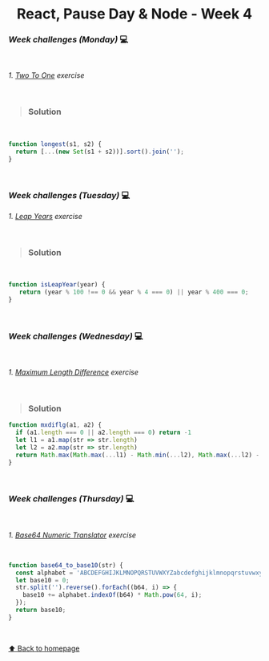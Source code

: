 <h1 align="center">React, Pause Day & Node - Week 4</h1>

### _Week challenges (Monday)_ 💻

<br>

_1. [Two To One](https://www.codewars.com/kata/5656b6906de340bd1b0000ac/train/javascript) exercise_

<br>

>### Solution

<br>

```js
function longest(s1, s2) {  
  return [...(new Set(s1 + s2))].sort().join('');
}
```

<br>

### _Week challenges (Tuesday)_ 💻

_1. [Leap Years](https://www.codewars.com/kata/526c7363236867513f0005ca/train/javascript) exercise_

<br>

>### Solution

<br>

```js
function isLeapYear(year) {
   return (year % 100 !== 0 && year % 4 === 0) || year % 400 === 0;
}
```

<br>

### _Week challenges (Wednesday)_ 💻

<br>

_1. [Maximum Length Difference](https://www.codewars.com/kata/5663f5305102699bad000056/train/javascript) exercise_

<br>

> ### Solution

```js
function mxdiflg(a1, a2) {
  if (a1.length === 0 || a2.length === 0) return -1
  let l1 = a1.map(str => str.length)
  let l2 = a2.map(str => str.length)
  return Math.max(Math.max(...l1) - Math.min(...l2), Math.max(...l2) - Math.min(...l1))
}
```
<br>

### _Week challenges (Thursday)_ 💻

<br>

_1. [Base64 Numeric Translator](https://www.codewars.com/kata/5632e12703e2037fa7000061/train/javascript) exercise_

<br>

```js
function base64_to_base10(str) {
  const alphabet = 'ABCDEFGHIJKLMNOPQRSTUVWXYZabcdefghijklmnopqrstuvwxyz0123456789+/';  
  let base10 = 0;
  str.split('').reverse().forEach((b64, i) => {
    base10 += alphabet.indexOf(b64) * Math.pow(64, i);
  });
  return base10;
}
```

<br>

[⬆ Back to homepage](https://github.com/21atalia/core-code-upskilling-readme/blob/main/README.md)


